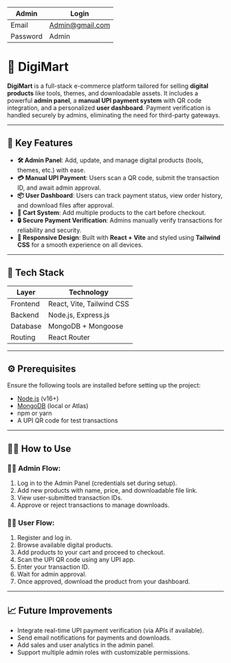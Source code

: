| Admin | Login |
|---------------|-------|
| Email | Admin@gmail.com |
| Password | Admin |


# 🚀 DigiMart

**DigiMart** is a full-stack e-commerce platform tailored for selling **digital products** like tools, themes, and downloadable assets. It includes a powerful **admin panel**, a **manual UPI payment system** with QR code integration, and a personalized **user dashboard**. Payment verification is handled securely by admins, eliminating the need for third-party gateways.

---

## 🔑 Key Features

- **🛠️ Admin Panel**: Add, update, and manage digital products (tools, themes, etc.) with ease.
- **💳 Manual UPI Payment**: Users scan a QR code, submit the transaction ID, and await admin approval.
- **📦 User Dashboard**: Users can track payment status, view order history, and download files after approval.
- **🛒 Cart System**: Add multiple products to the cart before checkout.
- **🔒 Secure Payment Verification**: Admins manually verify transactions for reliability and security.
- **📱 Responsive Design**: Built with **React + Vite** and styled using **Tailwind CSS** for a smooth experience on all devices.

---

## 🧰 Tech Stack

| Layer     | Technology               |
|-----------|--------------------------|
| Frontend  | React, Vite, Tailwind CSS|
| Backend   | Node.js, Express.js      |
| Database  | MongoDB + Mongoose       |
| Routing   | React Router             |

---

## ⚙️ Prerequisites

Ensure the following tools are installed before setting up the project:

- [Node.js](https://nodejs.org/) (v16+)
- [MongoDB](https://www.mongodb.com/) (local or Atlas)
- npm or yarn
- A UPI QR code for test transactions

---

## 🧑‍💻 How to Use

### 👩‍💼 Admin Flow:

1. Log in to the Admin Panel (credentials set during setup).
2. Add new products with name, price, and downloadable file link.
3. View user-submitted transaction IDs.
4. Approve or reject transactions to manage downloads.

### 🧑‍💻 User Flow:

1. Register and log in.
2. Browse available digital products.
3. Add products to your cart and proceed to checkout.
4. Scan the UPI QR code using any UPI app.
5. Enter your transaction ID.
6. Wait for admin approval.
7. Once approved, download the product from your dashboard.

---

## 📈 Future Improvements

- Integrate real-time UPI payment verification (via APIs if available).
- Send email notifications for payments and downloads.
- Add sales and user analytics in the admin panel.
- Support multiple admin roles with customizable permissions.
